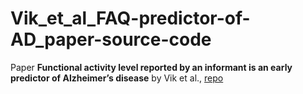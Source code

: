 # Vik_et_al_FAQ-predictor-of-AD_paper-source-code

Paper **Functional activity level reported by an informant is an early predictor of Alzheimer’s disease** by Vik et al., [repo](https://github.com/marekkoc/MCI-to-AD-Conversion-Predictors/blob/main/README.md)
